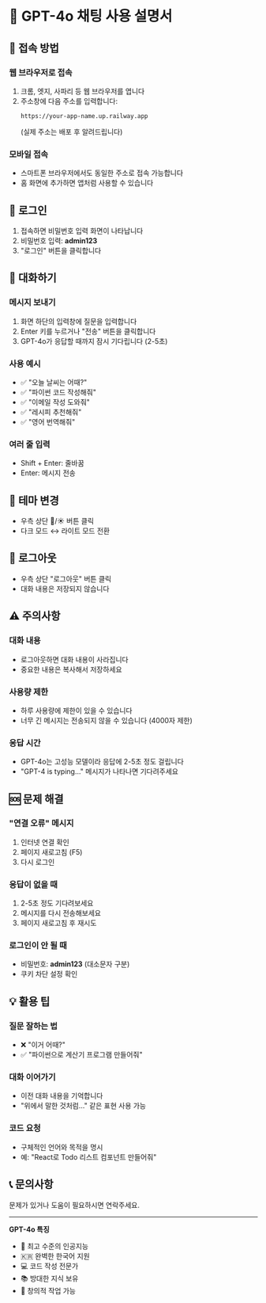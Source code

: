 # 🤖 GPT-4o 채팅 사용 설명서

## 📱 접속 방법

### 웹 브라우저로 접속
1. 크롬, 엣지, 사파리 등 웹 브라우저를 엽니다
2. 주소창에 다음 주소를 입력합니다:
   ```
   https://your-app-name.up.railway.app
   ```
   (실제 주소는 배포 후 알려드립니다)

### 모바일 접속
- 스마트폰 브라우저에서도 동일한 주소로 접속 가능합니다
- 홈 화면에 추가하면 앱처럼 사용할 수 있습니다

## 🔐 로그인

1. 접속하면 비밀번호 입력 화면이 나타납니다
2. 비밀번호 입력: **admin123**
3. "로그인" 버튼을 클릭합니다

## 💬 대화하기

### 메시지 보내기
1. 화면 하단의 입력창에 질문을 입력합니다
2. Enter 키를 누르거나 "전송" 버튼을 클릭합니다
3. GPT-4o가 응답할 때까지 잠시 기다립니다 (2-5초)

### 사용 예시
- ✅ "오늘 날씨는 어때?"
- ✅ "파이썬 코드 작성해줘"
- ✅ "이메일 작성 도와줘"
- ✅ "레시피 추천해줘"
- ✅ "영어 번역해줘"

### 여러 줄 입력
- Shift + Enter: 줄바꿈
- Enter: 메시지 전송

## 🎨 테마 변경

- 우측 상단 🌙/☀️ 버튼 클릭
- 다크 모드 ↔ 라이트 모드 전환

## 🚪 로그아웃

- 우측 상단 "로그아웃" 버튼 클릭
- 대화 내용은 저장되지 않습니다

## ⚠️ 주의사항

### 대화 내용
- 로그아웃하면 대화 내용이 사라집니다
- 중요한 내용은 복사해서 저장하세요

### 사용량 제한
- 하루 사용량에 제한이 있을 수 있습니다
- 너무 긴 메시지는 전송되지 않을 수 있습니다 (4000자 제한)

### 응답 시간
- GPT-4o는 고성능 모델이라 응답에 2-5초 정도 걸립니다
- "GPT-4 is typing..." 메시지가 나타나면 기다려주세요

## 🆘 문제 해결

### "연결 오류" 메시지
1. 인터넷 연결 확인
2. 페이지 새로고침 (F5)
3. 다시 로그인

### 응답이 없을 때
1. 2-5초 정도 기다려보세요
2. 메시지를 다시 전송해보세요
3. 페이지 새로고침 후 재시도

### 로그인이 안 될 때
- 비밀번호: **admin123** (대소문자 구분)
- 쿠키 차단 설정 확인

## 💡 활용 팁

### 질문 잘하는 법
- ❌ "이거 어때?"
- ✅ "파이썬으로 계산기 프로그램 만들어줘"

### 대화 이어가기
- 이전 대화 내용을 기억합니다
- "위에서 말한 것처럼..." 같은 표현 사용 가능

### 코드 요청
- 구체적인 언어와 목적을 명시
- 예: "React로 Todo 리스트 컴포넌트 만들어줘"

## 📞 문의사항

문제가 있거나 도움이 필요하시면 연락주세요.

---

**GPT-4o 특징**
- 🧠 최고 수준의 인공지능
- 🇰🇷 완벽한 한국어 지원
- 💻 코드 작성 전문가
- 📚 방대한 지식 보유
- 🎨 창의적 작업 가능